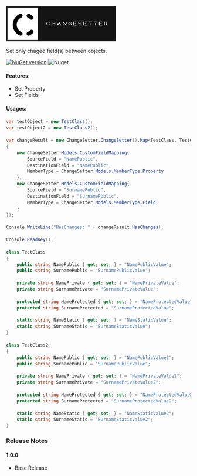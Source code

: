 ![alt tag](/img/changesetter.png)  

Set only chaged field(s) between objects.

[![NuGet version](https://badge.fury.io/nu/Exporty.svg)](https://badge.fury.io/nu/ChangeSetter)  ![Nuget](https://img.shields.io/nuget/dt/ChangeSetter)

#### Features:
- Set Property
- Set Fields

#### Usages:

```cs
var testObject = new TestClass();
var testObject2 = new TestClass2();
 
var changeResult = new ChangeSetter.ChangeSetter().Map<TestClass, TestClass2>(ref testObject, ref testObject2, new List<ChangeSetter.Models.CustomFieldMapping>
{
    new ChangeSetter.Models.CustomFieldMapping{
        SourceField = "NamePublic",
        DestinationField = "NamePublic",
        MemberType = ChangeSetter.Models.MemberType.Property
    },
    new ChangeSetter.Models.CustomFieldMapping{
        SourceField = "SurnamePublic",
        DestinationField = "SurnamePublic",
        MemberType = ChangeSetter.Models.MemberType.Field
    }
});

Console.WriteLine("HasChanges: " + changeResult.HasChanges);

Console.ReadKey();

class TestClass
{
    public string NamePublic { get; set; } = "NamePublicValue";
    public string SurnamePublic = "SurnamePublicValue";

    private string NamePrivate { get; set; } = "NamePrivateValue";
    private string SurnamePrivate = "SurnamePrivateValue";
    
    protected string NameProtected { get; set; } = "NameProtectedValue";
    protected string SurnameProtected = "SurnameProtectedValue";

    static string NameStatic { get; set; } = "NameStaticValue";
    static string SurnameStatic = "SurnameStaticValue";
}

class TestClass2
{
    public string NamePublic { get; set; } = "NamePublicValue2";
    public string SurnamePublic = "SurnamePublicValue";

    private string NamePrivate { get; set; } = "NamePrivateValue2";
    private string SurnamePrivate = "SurnamePrivateValue2";

    protected string NameProtected { get; set; } = "NameProtectedValue2";
    protected string SurnameProtected = "SurnameProtectedValue2";

    static string NameStatic { get; set; } = "NameStaticValue2";
    static string SurnameStatic = "SurnameStaticValue2";
}
```

### Release Notes

#### 1.0.0
* Base Release
